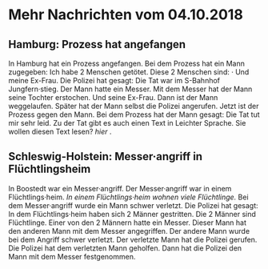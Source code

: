 # Mehr Nachrichten vom 04.10.2018


## Hamburg: Prozess hat angefangen
In Hamburg hat ein Prozess angefangen. Bei dem Prozess hat ein Mann zugegeben: Ich habe 2 Menschen getötet. Diese 2 Menschen sind: · Und meine Ex-Frau. Die Polizei hat gesagt: Die Tat war im S-Bahnhof Jungfern·stieg. Der Mann hatte ein Messer. Mit dem Messer hat der Mann seine Tochter erstochen. Und seine Ex-Frau. Dann ist der Mann weggelaufen. Später hat der Mann selbst die Polizei angerufen. Jetzt ist der Prozess gegen den Mann. Bei dem Prozess hat der Mann gesagt: Die Tat tut mir sehr leid. Zu der Tat gibt es auch einen Text in Leichter Sprache. Sie wollen diesen Text lesen?  *hier* . 

## Schleswig-Holstein: Messer·angriff in Flüchtlingsheim
In Boostedt war ein Messer·angriff. Der Messer·angriff war in einem Flüchtlings·heim. 
*In einem Flüchtlings·heim wohnen viele Flüchtlinge.* Bei dem Messer·angriff wurde ein Mann schwer verletzt. Die Polizei hat gesagt: In dem Flüchtlings·heim haben sich 2 Männer gestritten. Die 2 Männer sind Flüchtlinge. Einer von den 2 Männern hatte ein Messer. Dieser Mann hat den anderen Mann mit dem Messer angegriffen. Der andere Mann wurde bei dem Angriff schwer verletzt. Der verletzte Mann hat die Polizei gerufen. Die Polizei hat dem verletzten Mann geholfen. Dann hat die Polizei den Mann mit dem Messer festgenommen. 
